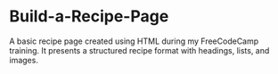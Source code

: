 # Build-a-Recipe-Page
A basic recipe page created using HTML during my FreeCodeCamp training. It presents a structured recipe format with headings, lists, and images.
